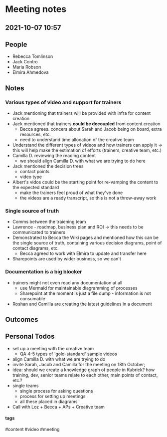 
# Meeting notes
## 2021-10-07 10:57

## People
- Rebecca Tomlinson
- Jack Contro
- Maria Robson
- Elmira Ahmedova

## Notes
### Various types of video and support for trainers
- Jack mentioning that trainers will be provided with infra for content creation
- Jack mentioned that trainers **could be decoupled** from content creation
	- Becca agrees. concers about Sarah and Jacob being on board, extra resources, etc.
	- need to understand time allocation of the creative team
- Understand the different types of videos and how trainers can apply it -> this will help make the estimation of efforts (trainers, creative team, etc.)
- Camilla D. reviewing the reading content
	- we should align Camilla D. with what we are trying to do here
- Jack mentioned the decision trees
	- contact points
	- video type
- Albert's vidos could be the starting point for re-vamping the content to the expected standard
	- make the trainers feel proud of what they've done
	- the videos are a ready transcript, so this is not a throw-away work

### Single source of truth
- Comms between the traiening team
- Lawrence - roadmap, business plan and ROI -> this needs to be communicated to trainers
- Demonstrated to Becca the Wiki pages and mentioned how this can be the single source of truth, containing various decision diagrams, point of contact diagrams, etc.
	- Becca agreed to work with Elmira to update and transfer here
- Sharepoints are used by wider business, so we can't

### Documentation is a big blocker
- trainers might not even read any documentation at all
	- use Mermaid for maintainable diagramming of processes
	- Sharepoint at the moment is just a file dump - information is not consumable
- Roshan and Camilla are creating the latest guidelines in a document

## Outcomes

## Personal Todos
- set up a meeting with the creative team
	- QA 4-5 types of 'gold-standard' sample videos
-  align Camilla D. with what we are trying to do
-  invite Sarah, Jacob and Camilla for the meeting on 18th October;
- idea: should we create a knowledge graph of people in Kubrick? how training, dev, senior teams relate to each other, main points of contact, etc.?
- single teams
	- single process for asking questions
	- process for setting up meetings
	- all these placed in diagrams
- Call with Loz + Becca + APs + Creative team


#### tags
#content 
#video 
#meeting